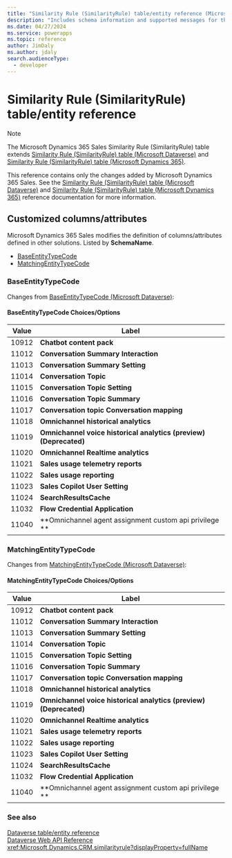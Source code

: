 ```yaml
---
title: "Similarity Rule (SimilarityRule) table/entity reference (Microsoft Dynamics 365 Sales) | Microsoft Docs"
description: "Includes schema information and supported messages for the Similarity Rule (SimilarityRule) table/entity with Microsoft Dynamics 365 Sales."
ms.date: 04/27/2024
ms.service: powerapps
ms.topic: reference
author: JimDaly
ms.author: jdaly
search.audienceType: 
  - developer
---
```


# Similarity Rule (SimilarityRule) table/entity reference



> [!NOTE]
> The Microsoft Dynamics 365 Sales Similarity Rule (SimilarityRule) table extends [Similarity Rule (SimilarityRule) table (Microsoft Dataverse)](/power-apps/developer/data-platform/reference/entities/similarityrule) and [Similarity Rule (SimilarityRule) table (Microsoft Dynamics 365)](/dynamics365/developer/reference/dataverse/entities/similarityrule).
>
> This reference contains only the changes added by Microsoft Dynamics 365 Sales.
> See the [Similarity Rule (SimilarityRule) table (Microsoft Dataverse)](/power-apps/developer/data-platform/reference/entities/similarityrule) and [Similarity Rule (SimilarityRule) table (Microsoft Dynamics 365)](/dynamics365/developer/reference/dataverse/entities/similarityrule) reference documentation for more information.



## Customized columns/attributes

Microsoft Dynamics 365 Sales
modifies the definition of columns/attributes defined in other solutions. Listed by **SchemaName**.

- [BaseEntityTypeCode](#BKMK_BaseEntityTypeCode)
- [MatchingEntityTypeCode](#BKMK_MatchingEntityTypeCode)

### <a name="BKMK_BaseEntityTypeCode"></a> BaseEntityTypeCode

Changes from [BaseEntityTypeCode (Microsoft Dataverse)](/power-apps/developer/data-platform/reference/entities/similarityrule#BKMK_BaseEntityTypeCode):

#### BaseEntityTypeCode Choices/Options

|Value|Label|
|---|---|
|10912|**Chatbot content pack**|
|11012|**Conversation Summary Interaction**|
|11013|**Conversation Summary Setting**|
|11014|**Conversation Topic**|
|11015|**Conversation Topic Setting**|
|11016|**Conversation Topic Summary**|
|11017|**Conversation topic Conversation mapping**|
|11018|**Omnichannel historical analytics**|
|11019|**Omnichannel voice historical analytics (preview) (Deprecated)**|
|11020|**Omnichannel Realtime analytics**|
|11021|**Sales usage telemetry reports**|
|11022|**Sales usage reporting**|
|11023|**Sales Copilot User Setting**|
|11024|**SearchResultsCache**|
|11032|**Flow Credential Application**|
|11040|**Omnichannel agent assignment custom api privilege **|

### <a name="BKMK_MatchingEntityTypeCode"></a> MatchingEntityTypeCode

Changes from [MatchingEntityTypeCode (Microsoft Dataverse)](/power-apps/developer/data-platform/reference/entities/similarityrule#BKMK_MatchingEntityTypeCode):

#### MatchingEntityTypeCode Choices/Options

|Value|Label|
|---|---|
|10912|**Chatbot content pack**|
|11012|**Conversation Summary Interaction**|
|11013|**Conversation Summary Setting**|
|11014|**Conversation Topic**|
|11015|**Conversation Topic Setting**|
|11016|**Conversation Topic Summary**|
|11017|**Conversation topic Conversation mapping**|
|11018|**Omnichannel historical analytics**|
|11019|**Omnichannel voice historical analytics (preview) (Deprecated)**|
|11020|**Omnichannel Realtime analytics**|
|11021|**Sales usage telemetry reports**|
|11022|**Sales usage reporting**|
|11023|**Sales Copilot User Setting**|
|11024|**SearchResultsCache**|
|11032|**Flow Credential Application**|
|11040|**Omnichannel agent assignment custom api privilege **|



### See also

[Dataverse table/entity reference](../about-entity-reference.md)  
[Dataverse Web API Reference](/power-apps/developer/data-platform/webapi/reference/about)   
<xref:Microsoft.Dynamics.CRM.similarityrule?displayProperty=fullName>
